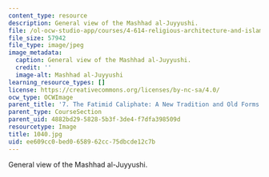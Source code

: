 ```yaml
---
content_type: resource
description: General view of the Mashhad al-Juyyushi.
file: /ol-ocw-studio-app/courses/4-614-religious-architecture-and-islamic-cultures-fall-2002/ee609cc0bed0658962cc75dbcde12c7b_1040.jpg
file_size: 57942
file_type: image/jpeg
image_metadata:
  caption: General view of the Mashhad al-Juyyushi.
  credit: ''
  image-alt: Mashhad al-Juyyushi
learning_resource_types: []
license: https://creativecommons.org/licenses/by-nc-sa/4.0/
ocw_type: OCWImage
parent_title: '7. The Fatimid Caliphate: A New Tradition and Old Forms'
parent_type: CourseSection
parent_uid: 4882bd29-5828-5b3f-3de4-f7dfa398509d
resourcetype: Image
title: 1040.jpg
uid: ee609cc0-bed0-6589-62cc-75dbcde12c7b
---
```

General view of the Mashhad al-Juyyushi.
